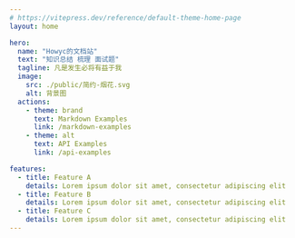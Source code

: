 ```yaml
---
# https://vitepress.dev/reference/default-theme-home-page
layout: home

hero:
  name: "Howyc的文档站"
  text: "知识总结 梳理 面试题"
  tagline: 凡是发生必将有益于我
  image:
    src: ./public/简约-烟花.svg
    alt: 背景图
  actions:
    - theme: brand
      text: Markdown Examples
      link: /markdown-examples
    - theme: alt
      text: API Examples
      link: /api-examples

features:
  - title: Feature A
    details: Lorem ipsum dolor sit amet, consectetur adipiscing elit
  - title: Feature B
    details: Lorem ipsum dolor sit amet, consectetur adipiscing elit
  - title: Feature C
    details: Lorem ipsum dolor sit amet, consectetur adipiscing elit
---
```


